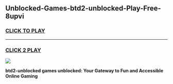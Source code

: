 
## Unblocked-Games-btd2-unblocked-Play-Free-8upvi
<h3>
<a href="https://premium76.site?title=btd2-unblocked&ref=21A">CLICK TO PLAY</a></h3>
<hr>

<h3>
<a href="https://premium76.site?title=btd2-unblocked&ref=21A">CLICK 2 PLAY</a>
  
</h3>

<a href="https://premium76.site?title=btd2-unblocked&ref=21A"><img src="https://clearcache.store/games.png"></a>


**btd2-unblocked games unblocked: Your Gateway to Fun and Accessible Online Gaming**

